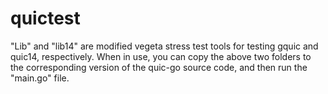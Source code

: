 # quictest
"Lib" and "lib14" are modified vegeta stress test tools for testing gquic and quic14, respectively. When in use, you can copy the above two folders to the corresponding version of the quic-go source code, and then run the "main.go" file.
